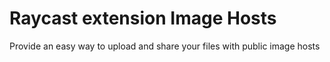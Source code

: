 # Raycast extension Image Hosts

Provide an easy way to upload and share your files with public image hosts